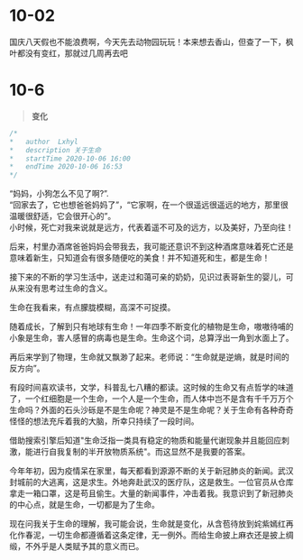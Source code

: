 

# 10-02
  
  国庆八天假也不能浪费啊，今天先去动物园玩玩！本来想去香山，但查了一下，枫叶都没有变红，那就过几周再去吧  


# 10-6



> **变化**  
  
```js
/*
*   author  Lxhyl
*   description 关于生命
*   startTime 2020-10-06 16:00
*   endTime 2020-10-06 16:53
*/
```
  “妈妈，小狗怎么不见了啊?”.  
  “回家去了，它也想爸爸妈妈了”，“它家啊，在一个很遥远很遥远的地方，那里很温暖很舒适，它会很开心的”。   
  小时候，死亡对我来说就是远方，代表着遥不可及的远方，以及美好，乃至向往！
  
  后来，村里办酒席爸爸妈妈会带我去，我可能还意识不到这种酒席意味着死亡还是意味着新生，只知道会有很多随便吃的美食！并不知道死和生，都是生命！  

  接下来的不断的学习生活中，送走过和蔼可亲的奶奶，见识过表哥新生的婴儿，可从来没有思考过生命的含义。  

  生命在我看来，有点朦胧模糊，高深不可捉摸。  

  随着成长，了解到只有地球有生命！一年四季不断变化的植物是生命，嗷嗷待哺的小象是生命，害人感冒的病毒也是生命。生命这个词，总算浮出一角到水面上了。  

  再后来学到了物理，生命就又飘渺了起来。老师说：“生命就是逆熵，就是时间的反方向”。  

  有段时间喜欢读书，文学，科普乱七八糟的都读。这时候的生命又有点哲学的味道了，一个红细胞是一个生命，一个人是一个生命，而人体中岂不是含有千千万万个生命吗？外面的石头沙砾是不是生命呢？神灵是不是生命呢？关于生命有各种奇奇怪怪的想法充斥着我的大脑，所幸只持续了一段时间。
  
  借助搜索引擎后知道"生命泛指一类具有稳定的物质和能量代谢现象并且能回应刺激，能进行自我复制的半开放物质系统"。而这显然不是我要的答案。

  今年年初，因为疫情呆在家里，每天都看到源源不断的关于新冠肺炎的新闻。武汉封城前的大逃离，这是求生。外地奔赴武汉的医疗队，这是救生。一位官员从仓库拿走一箱口罩，这是苟且偷生。大量的新闻事件，冲击着我。我意识到了新冠肺炎的中心点，就是生命，一切都是为了生命。

  现在问我关于生命的理解，我可能会说，生命就是变化，从含苞待放到姹紫嫣红再化作春泥，一切生命都遵循着这条定律，无一例外。而给生命披上麻衣还是披上绸缎，不外乎是人类赋予其的意义而已。  



  




  

